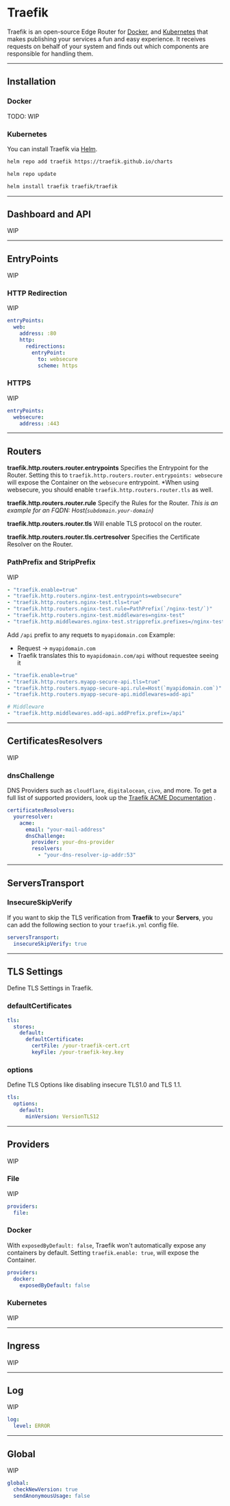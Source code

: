 # Traefik

Traefik is an open-source Edge Router for [Docker](../docker/docker.md), and [Kubernetes](../kubernetes/kubernetes.md) that makes publishing your services a fun and easy experience. It receives requests on behalf of your system and finds out which components are responsible for handling them.

***

## Installation

### Docker

TODO: WIP

### Kubernetes

You can install Traefik via [Helm](../tools/helm.md).

```sh
helm repo add traefik https://traefik.github.io/charts

helm repo update

helm install traefik traefik/traefik
```

***

## Dashboard and API

WIP

***

## EntryPoints

WIP

### HTTP Redirection

WIP

```yaml
entryPoints:
  web:
    address: :80
    http:
      redirections:
        entryPoint:
          to: websecure
          scheme: https
```

### HTTPS

WIP

```yaml
entryPoints:
  websecure:
    address: :443
```

***

## Routers

**traefik.http.routers.router.entrypoints** Specifies the Entrypoint for the Router. Setting this to `traefik.http.routers.router.entrypoints: websecure` will expose the Container on the `websecure` entrypoint. \*When using websecure, you should enable `traefik.http.routers.router.tls` as well.

**traefik.http.routers.router.rule** Specify the Rules for the Router. _This is an example for an FQDN: Host(`subdomain.your-domain`)_

**traefik.http.routers.router.tls** Will enable TLS protocol on the router.

**traefik.http.routers.router.tls.certresolver** Specifies the Certificate Resolver on the Router.

### PathPrefix and StripPrefix

WIP

```yml
- "traefik.enable=true"
- "traefik.http.routers.nginx-test.entrypoints=websecure"
- "traefik.http.routers.nginx-test.tls=true"
- "traefik.http.routers.nginx-test.rule=PathPrefix(`/nginx-test/`)"
- "traefik.http.routers.nginx-test.middlewares=nginx-test"
- "traefik.http.middlewares.nginx-test.stripprefix.prefixes=/nginx-test"
```

Add `/api` prefix to any requets to `myapidomain.com` Example:

* Request -> `myapidomain.com`
* Traefik translates this to `myapidomain.com/api` without requestee seeing it

```yml
- "traefik.enable=true"
- "traefik.http.routers.myapp-secure-api.tls=true"
- "traefik.http.routers.myapp-secure-api.rule=Host(`myapidomain.com`)"
- "traefik.http.routers.myapp-secure-api.middlewares=add-api"

# Middleware
- "traefik.http.middlewares.add-api.addPrefix.prefix=/api"
```

***

## CertificatesResolvers

WIP

### dnsChallenge

DNS Providers such as `cloudflare`, `digitalocean`, `civo`, and more. To get a full list of supported providers, look up the [Traefik ACME Documentation](https://doc.traefik.io/traefik/https/acme/) .

```yaml
certificatesResolvers:
  yourresolver:
    acme:
      email: "your-mail-address"
      dnsChallenge:
        provider: your-dns-provider
        resolvers:
          - "your-dns-resolver-ip-addr:53"
```

***

## ServersTransport

### InsecureSkipVerify

If you want to skip the TLS verification from **Traefik** to your **Servers**, you can add the following section to your `traefik.yml` config file.

```yaml
serversTransport:
  insecureSkipVerify: true
```

***

## TLS Settings

Define TLS Settings in Traefik.

### defaultCertificates

```yaml
tls:
  stores:
    default:
      defaultCertificate:
        certFile: /your-traefik-cert.crt
        keyFile: /your-traefik-key.key
```

### options

Define TLS Options like disabling insecure TLS1.0 and TLS 1.1.

```yaml
tls:
  options:
    default:
      minVersion: VersionTLS12
```

***

## Providers

WIP

### File

WIP

```yaml
providers:
  file:
```

### Docker

With `exposedByDefault: false`, Traefik won't automatically expose any containers by default. Setting `traefik.enable: true`, will expose the Container.

```yaml
providers:
  docker:
    exposedByDefault: false
```

### Kubernetes

WIP

***

## Ingress

WIP

***

## Log

WIP

```yaml
log:
  level: ERROR
```

***

## Global

WIP

```yaml
global:
  checkNewVersion: true
  sendAnonymousUsage: false
```
